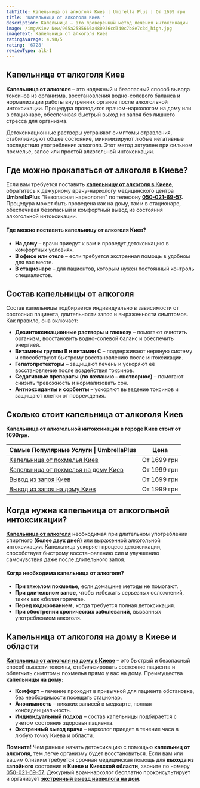 ```yaml
---
tabTitle: Капельница от алкоголя Киев | Umbrella Plus | От 1699 грн
title: 'Капельница от алкоголя Киев '
description: Капельница – это проверенный метод лечения интоксикации
image: /img/Kiev New/965a2585666a480936cd340c7b8e7c3d_high.jpg
imageText: Капельница от алкоголя Киев
ratingAvarage: 4.98/5
rating: '6728'
reviewType: alk-1
---
```


## Капельница от алкоголя Киев

**Капельница от алкоголя** – это надежный и безопасный способ вывода токсинов из организма, восстановления водно-солевого баланса и нормализации работы внутренних органов после алкогольной интоксикации. Процедура проводится врачом-наркологом на дому или в стационаре, обеспечивая быстрый выход из запоя без лишнего стресса для организма.

Детоксикационные растворы устраняют симптомы отравления, стабилизируют общее состояние, минимизируют любые негативные последствия употребления алкоголя. Этот метод актуален при сильном похмелье, запое или простой алкогольной интоксикации.

## Где можно прокапаться от алкоголя в Киеве?

Если вам требуется поставить **[капельницу от алкоголя в Киеве](https://umbrella-plus.com.ua/kiev/kapelnica_ot_alkogola_kiev/),** обратитесь к дежурному врачу-наркологу медицинского центра **UmbrellaPlus** "Безопасная наркология" по телефону **[050-021-69-57](tel:0500216957).** Процедура может быть проведена как на дому, так и в стационаре, обеспечивая безопасный и комфортный вывод из состояния алкогольной интоксикации.

#### **Где можно поставить капельницу от алкоголя Киев?**

* **На дому** – врачи приедут к вам и проведут детоксикацию в комфортных условиях.
* **В офисе или отеле** – если требуется экстренная помощь в удобном для вас месте.
* **В стационаре** – для пациентов, которым нужен постоянный контроль специалистов.

## Состав капельницы от алкоголя

Состав капельницы подбирается индивидуально в зависимости от состояния пациента, длительности запоя и выраженности симптомов. Как правило, она включает:

* **Дезинтоксикационные растворы и глюкозу** – помогают очистить организм, восстановить водно-солевой баланс и обеспечить энергией.
* **Витамины группы B и витамин C** – поддерживают нервную систему и способствуют быстрому восстановлению после интоксикации.
* **Гепатопротекторы** – защищают печень и ускоряют её восстановление после воздействия токсинов.
* **Седативные препараты (по желанию – снотворное)** – помогают снизить тревожность и нормализовать сон.
* **Антиоксиданты и сорбенты** – ускоряют выведение токсинов и защищают клетки от повреждения.

## Сколько стоит капельница от алкоголя Киев

**Капельница от алкогольной интоксикации в городе Киев стоит от 1699грн.**

| Самые Популярные Услуги \| UmbrellaPlus                                                                      | Цена        |
| ------------------------------------------------------------------------------------------------------------ | ----------- |
| [Капельница от похмелья Киев](https://umbrella-plus.com.ua/kiev/kapelnica_ot_alkogola_kiev/)                 | От 1699 грн |
| [Капельница от похмелья на дому Киев](https://umbrella-plus.com.ua/kiev/kapelnica_ot_alkogola_na_domy_kiev/) | От 1999 грн |
| [Вывод из запоя Киев](https://umbrella-plus.com.ua/kiev/vivod-iz-zapoia-kiev/)                               | От 1699 грн |
| [Вывод из запоя на дому Киев](https://umbrella-plus.com.ua/kiev/vivod-iz-zapoia-na-domy-kiev/)               | От 1999 грн |

## Когда нужна капельница от алкогольной интоксикации?

**[Капельница от алкоголя](https://umbrella-plus.com.ua/kiev/kapelnica_ot_alkogola_kiev/)** необходимая при длительном употреблении спиртного **(более двух дней)** или выраженной алкогольной интоксикации. Капельница ускоряет процесс детоксикации, способствует быстрому восстановлению сил и улучшению самочувствия даже после длительного запоя.

#### **Когда необходима капельница от алкоголя?**

* **При тяжелом похмелье,** если домашние методы не помогают.
* **При длительном запое,** чтобы избежать серьезных осложнений, таких как «белая горячка».
* **Перед кодированием,** когда требуется полная детоксикация.
* **При обострении хронических заболеваний,** вызванных употреблением алкоголя.

## Капельница от алкоголя на дому в Киеве и области

**[Капельница от алкоголя на дому в Киеве](https://umbrella-plus.com.ua/kiev/kapelnica_ot_alkogola_na_domy_kiev/)** – это быстрый и безопасный способ вывести токсины, стабилизировать состояние пациента и облегчить симптомы похмелья прямо у вас на дому. Преимущества **капельницы на дому:**

* **Комфорт** – лечение проходит в привычной для пациента обстановке, без необходимости посещать стационар.
* **Анонимность** – никаких записей в медкарте, полная конфиденциальность.
* **Индивидуальный подход** – состав капельницы подбирается с учетом состояния здоровья пациента.
* **Экстренный выезд врача** – нарколог приедет в течение часа в любую точку Киева и области.

**Помните!** Чем раньше начать детоксикацию с помощью **капельниц от алкоголя,** тем легче организму будет восстановиться. Если вам или вашим близким требуется срочная медицинская помощь для **выхода из запойного** состояния в **Киеве и Киевской области,** звоните по номеру [050-021-69-57](tel:0500216957). Дежурный врач-нарколог бесплатно проконсультирует и организует **[экстренный выезд нарколога на дом](https://umbrella-plus.com.ua/kiev/vivod-iz-zapoia-na-domy-kiev/).**
